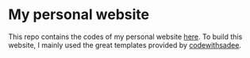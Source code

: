 # My personal website

This repo contains the codes of my personal website [here](https://abtinmu.github.io/amogharabin.github.io/). To build this website, I mainly used the great templates provided by [codewithsadee](https://github.com/codewithsadee).